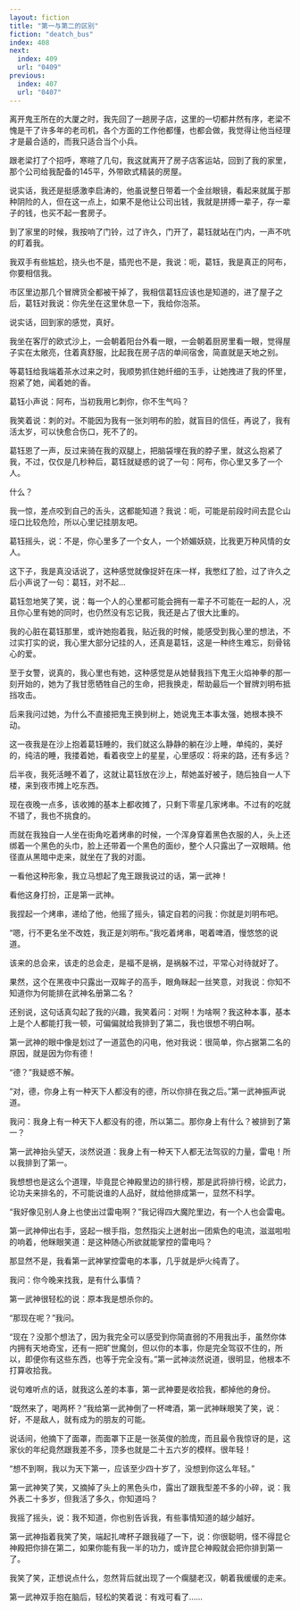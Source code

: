 ```yaml
---
layout: fiction
title: "第一与第二的区别"
fiction: "deatch_bus"
index: 408
next:
  index: 409
  url: "0409"
previous:
  index: 407
  url: "0407"
---
```

离开鬼王所在的大厦之时，我先回了一趟房子店，这里的一切都井然有序，老梁不愧是干了许多年的老司机，各个方面的工作他都懂，也都会做，我觉得让他当经理才是最合适的，而我只适合当个小兵。

跟老梁打了个招呼，寒暄了几句，我这就离开了房子店客运站，回到了我的家里，那个公司给我配备的145平，外带欧式精装的房屋。

说实话，我还是挺感激李启涛的，他虽说整日带着一个金丝眼镜，看起来就属于那种阴险的人，但在这一点上，如果不是他让公司出钱，我就是拼搏一辈子，存一辈子的钱，也买不起一套房子。

到了家里的时候，我按响了门铃，过了许久，门开了，葛钰就站在门内，一声不吭的盯着我。

我双手有些尴尬，挠头也不是，插兜也不是，我说：呃，葛钰，我是真正的阿布，你要相信我。

市区里边那几个冒牌货全都被干掉了，我相信葛钰应该也是知道的，进了屋子之后，葛钰对我说：你先坐在这里休息一下，我给你泡茶。

说实话，回到家的感觉，真好。

我坐在客厅的欧式沙上，一会朝着阳台外看一眼，一会朝着厨房里看一眼，觉得屋子实在太敞亮，住着真舒服，比起我在房子店的单间宿舍，简直就是天地之别。

等葛钰给我端着茶水过来之时，我顺势抓住她纤细的玉手，让她拽进了我的怀里，抱紧了她，闻着她的香。

葛钰小声说：阿布，当初我用匕刺你，你不生气吗？

我笑着说：刺的对。不能因为我有一张刘明布的脸，就盲目的信任，再说了，我有活太岁，可以快愈合伤口，死不了的。

葛钰恩了一声，反过来骑在我的双腿上，把脑袋埋在我的脖子里，就这么抱紧了我，不过，仅仅是几秒种后，葛钰就疑惑的说了一句：阿布，你心里又多了一个人。

什么？

我一惊，差点咬到自己的舌头，这都能知道？我说：呃，可能是前段时间去昆仑山垭口比较危险，所以心里记挂朋友吧。

葛钰摇头，说：不是，你心里多了一个女人，一个娇媚妖娆，比我更万种风情的女人。

这下子，我是真没话说了，这种感觉就像捉奸在床一样，我憋红了脸，过了许久之后小声说了一句：葛钰，对不起...

葛钰忽地笑了笑，说：每一个人的心里都可能会拥有一辈子不可能在一起的人，况且你心里有她的同时，也仍然没有忘记我，我还是占了很大比重的。

我的心脏在葛钰那里，或许她抱着我，贴近我的时候，能感受到我心里的想法，不过实打实的说，我心里大部分记挂的人，还真是葛钰，这是一种终生难忘，刻骨铭心的爱。

至于女警，说真的，我心里也有她，这种感觉是从她替我挡下鬼王火焰神拳的那一刻开始的，她为了我甘愿牺牲自己的生命，把我换走，帮助最后一个冒牌刘明布抵挡攻击。

后来我问过她，为什么不直接把鬼王换到树上，她说鬼王本事太强，她根本换不动。

这一夜我是在沙上抱着葛钰睡的，我们就这么静静的躺在沙上睡，单纯的，美好的，纯洁的睡，我搂着她，看着夜空上的星星，心里感叹：将来的路，还有多远？

后半夜，我死活睡不着了，这就让葛钰放在沙上，帮她盖好被子，随后独自一人下楼，来到夜市摊上吃东西。

现在夜晚一点多，该收摊的基本上都收摊了，只剩下零星几家烤串。不过有的吃就不错了，我也不挑食的。

而就在我独自一人坐在街角吃着烤串的时候，一个浑身穿着黑色衣服的人，头上还绑着一个黑色的头巾，脸上还带着一个黑色的面纱，整个人只露出了一双眼睛。他径直从黑暗中走来，就坐在了我的对面。

一看他这种形象，我立马想起了鬼王跟我说过的话，第一武神！

看他这身打扮，正是第一武神。

我捏起一个烤串，递给了他，他摇了摇头，镇定自若的问我：你就是刘明布吧。

“嗯，行不更名坐不改姓，我正是刘明布。”我吃着烤串，喝着啤酒，慢悠悠的说道。

该来的总会来，该走的总会走，是福不是祸，是祸躲不过，平常心对待就好了。

果然，这个在黑夜中只露出一双眸子的高手，眼角眯起一丝笑意，对我说：你知不知道你为何能排在武神名册第二名？

还别说，这句话真勾起了我的兴趣，我笑着问：对啊！为啥啊？我这种本事，基本上是个人都能打我一顿，可偏偏就给我排到了第二，我也很想不明白啊。

第一武神的眼中像是划过了一道蓝色的闪电，他对我说：很简单，你占据第二名的原因，就是因为你有德！

“德？”我疑惑不解。

“对，德，你身上有一种天下人都没有的德，所以你排在我之后。”第一武神振声说道。

我问：我身上有一种天下人都没有的德，所以第二。那你身上有什么？被排到了第一？

第一武神抬头望天，淡然说道：我身上有一种天下人都无法驾驭的力量，雷电！所以我排到了第一。

我想想也是这么个道理，毕竟昆仑神殿里边的排行榜，那是武将排行榜，论武力，论功夫来排名的，不可能说谁的人品好，就给他排成第一，显然不科学。

“我好像见别人身上也使出过雷电啊？”我记得四大魔陀里边，有一个人也会雷电。

第一武神伸出右手，竖起一根手指，忽然指尖上迸射出一团紫色的电流，滋滋啦啦的响着，他眯眼笑道：是这种随心所欲就能掌控的雷电吗？

那显然不是，我看第一武神掌控雷电的本事，几乎就是炉火纯青了。

我问：你今晚来找我，是有什么事情？

第一武神很轻松的说：原本我是想杀你的。

“那现在呢？”我问。

“现在？没那个想法了，因为我完全可以感受到你简直弱的不用我出手，虽然你体内拥有天地奇宝，还有一把旷世魔剑，但以你的本事，你是完全驾驭不住的，所以，即便你有这些东西，也等于完全没有。”第一武神淡然说道，很明显，他根本不打算收拾我。

说句难听点的话，就我这么差的本事，第一武神要是收拾我，都掉他的身份。

“既然来了，喝两杯？”我给第一武神倒了一杯啤酒，第一武神眯眼笑了笑，说：好，不是敌人，就有成为的朋友的可能。

说话间，他摘下了面罩，而面罩下正是一张英俊的脸庞，而且最令我惊讶的是，这家伙的年纪竟然跟我差不多，顶多也就是二十五六岁的模样。很年轻！

“想不到啊，我以为天下第一，应该至少四十岁了，没想到你这么年轻。”

第一武神笑了笑，又摘掉了头上的黑色头巾，露出了跟我型差不多的小碎，说：我外表二十多岁，但我活了多久，你知道吗？

我摇了摇头，说：我不知道，你也别告诉我，有些事情知道的越少越好。

第一武神指着我笑了笑，端起扎啤杯子跟我碰了一下，说：你很聪明，怪不得昆仑神殿把你排在第二，如果你能有我一半的功力，或许昆仑神殿就会把你排到第一了。

我笑了笑，正想说点什么，忽然背后就出现了一个瘸腿老汉，朝着我缓缓的走来。

第一武神双手抱在脑后，轻松的笑着说：有戏可看了……